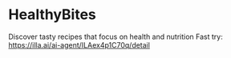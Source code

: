 # HealthyBites
Discover tasty recipes that focus on health and nutrition
Fast try: https://illa.ai/ai-agent/ILAex4p1C70q/detail
